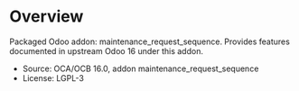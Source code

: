 # Overview

Packaged Odoo addon: maintenance_request_sequence. Provides features documented in upstream Odoo 16 under this addon.

- Source: OCA/OCB 16.0, addon maintenance_request_sequence
- License: LGPL-3
